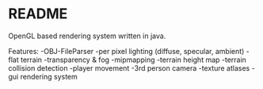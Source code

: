 # README #

OpenGL based rendering system written in java.

Features:
	-OBJ-FileParser
	-per pixel lighting (diffuse, specular, ambient)
	-flat terrain
	-transparency & fog
	-mipmapping
	-terrain height map
	-terrain collision detection
	-player movement
	-3rd person camera
	-texture atlases
	-gui rendering system